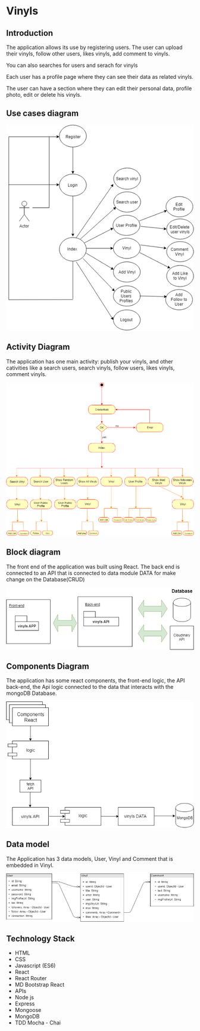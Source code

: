 # Vinyls

## Introduction

The application allows its use by registering users. The user can upload their vinyls, follow other users, likes vinyls, add comment to vinyls.

You can also searches for users and serach for vinyls

Each user has a profile page where they can see their data as related vinyls.

The user can have a section where they can edit their personal data, profile photo, edit or delete his vinyls.

## Use cases diagram

![Use cases](images/use-cases.png)

## Activity Diagram

The application has one main activity: publish your vinyls, and other cativities like a search users, search vinyls, follow users, likes vinyls, comment vinyls.

![Use cases](images/activity-diagram.png)

## Block diagram
The front end of the application was built using React. The back end is connected to an API that is connected to data module DATA for make change on the Database(CRUD)

![Block Diagram](images/block-diagram.png)

## Components Diagram
The application has some react components, the front-end logic, the API back-end, the Api logic connected to the data that interacts with the mongoDB Database.

![Components Diagram](images/components-diagram.png)

## Data model

The Application has 3 data models, User, Vinyl and Comment that is embedded in Vinyl.

![Data Model](images/data-model-diagram.png)



## Technology Stack

* HTML
* CSS
* Javascript (ES6)
* React
* React Router
* MD Bootstrap React
* APIs
* Node js
* Express
* Mongoose
* MongoDB
* TDD Mocha - Chai



